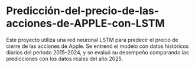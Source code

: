 # Predicción-del-precio-de-las-acciones-de-APPLE-con-LSTM

Este proyecto utiliza una red neuronal LSTM para predecir el precio de cierre de las acciones de Apple. Se entrenó el modelo con datos históricos diarios del periodo 2015–2024, y se evaluó su desempeño comparando las predicciones con los datos reales del año 2025. 
